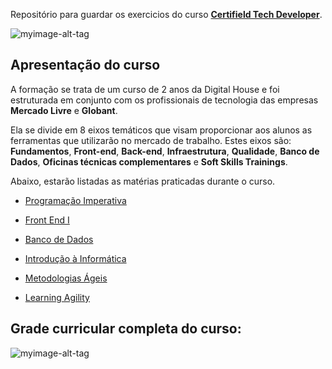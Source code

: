 Repositório para guardar os exercicios do curso **[Certifield Tech Developer](https://www.digitalhouse.com/br/bolsas/certifiedtechdeveloper)**.

![myimage-alt-tag](https://i.ytimg.com/vi/Yu698t4o1A0/maxresdefault.jpg)

## Apresentação do curso

A formação se trata de um curso de 2 anos da Digital House e foi estruturada em conjunto com os profissionais de tecnologia das empresas **Mercado Livre** e **Globant**.

Ela se divide em 8 eixos temáticos que visam proporcionar aos alunos as ferramentas que utilizarão no mercado de trabalho. 
Estes eixos são: **Fundamentos**, **Front-end**, **Back-end**, **Infraestrutura**, **Qualidade**, **Banco de Dados**, **Oficinas técnicas complementares** e **Soft Skills Trainings**.

Abaixo, estarão listadas as matérias praticadas durante o curso.


 - [Programação Imperativa](https://github.com/PedroMoreiraDev/Certified-Tech-Developer/tree/master/programacao-imperativa)

 - [Front End I](https://github.com/PedroMoreiraDev/Certified-Tech-Developer/tree/master/front-end-1)

 - [Banco de Dados](https://github.com/PedroMoreiraDev/Certified-Tech-Developer/tree/master/banco-de-dados)

 - [Introdução à Informática](https://github.com/PedroMoreiraDev/Certified-Tech-Developer/tree/master/introducao-a-informatica)

 - [Metodologias Ágeis](https://github.com/PedroMoreiraDev/Certified-Tech-Developer/tree/master/metodologias-ageis)

 - [Learning Agility](https://github.com/PedroMoreiraDev/Certified-Tech-Developer/tree/master/learn-agility)


 
 
 
 
 ## Grade curricular completa do curso:
 
![myimage-alt-tag](https://sun9-23.userapi.com/impg/GIyg84PZehTQI-BCNMMJR-cKtCka_C8mzfcqlw/fMBNpeVDYqg.jpg?size=1280x768&quality=96&sign=859f5fb0c72a9b7cf4fb2246f6ff208f&type=album)
